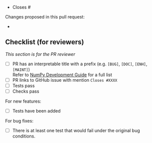 <!--- Until this PR is ready for review, you can include [WIP] in the title, or create a draft PR. -->


<!---
Below is a suggested pull request template. Feel free to add more details you feel are relevant/necessary.

-->

<!-- 
Please indicate after the # which issue you're closing with this PR, if applicable.
If the PR closes multiple issues, include "Closes" before each one is listed.
You can also link to other issues if necessary, e.g. "See also #1234".

https://help.github.com/articles/closing-issues-using-keywords
-->
- Closes #

<!-- 
Please give a brief overview of what has changed or been added in the PR.
This can include anything specific the maintainers should be looking for when they review the PR.
-->
Changes proposed in this pull request:

- 

<!-- To be checked off by reviewers -->
## Checklist (for reviewers)
_This section is for the PR reviewer_

- [ ] PR has an interpretable title with a prefix (e.g. `[BUG]`, `[DOC]`, `[ENH]`, `[MAINT]`)\
Refer to [NumPy Development Guide](https://numpy.org/doc/stable/dev/development_workflow.html#writing-the-commit-message) for a full list
- [ ] PR links to GitHub issue with mention `Closes #XXXX`
- [ ] Tests pass
- [ ] Checks pass

For new features:
- [ ] Tests have been added

For bug fixes:
- [ ] There is at least one test that would fail under the original bug conditions.
